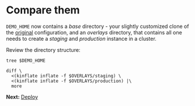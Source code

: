 # Compare them

[original]: https://github.com/kinflate/example-hello

`DEMO_HOME` now contains a _base_ directory - your
slightly customized clone of the [original]
configuration, and an _overlays_ directory, that
contains all one needs to create a _staging_ and
_production_ instance in a cluster.

Review the directory structure:

<!-- @listFiles @test -->
```
tree $DEMO_HOME
```

<!-- @compareOutput -->
```
diff \
  <(kinflate inflate -f $OVERLAYS/staging) \
  <(kinflate inflate -f $OVERLAYS/production) |\
  more
```

__Next:__ [Deploy](deploy)
